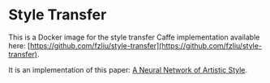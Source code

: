 Style Transfer
==========================

This is a Docker image for the style transfer Caffe implementation available
here: [https://github.com/fzliu/style-transfer](https://github.com/fzliu/style-transfer).

It is an implementation of this paper: 
[A Neural Network of Artistic Style](http://arxiv.org/abs/1508.06576).
